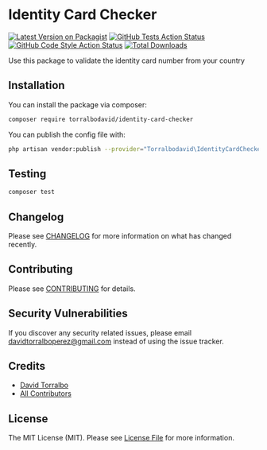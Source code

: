 # Identity Card Checker

[![Latest Version on Packagist](https://img.shields.io/packagist/v/torralbodavid/identity-card-checker.svg?style=flat-square)](https://packagist.org/packages/torralbodavid/identity-card-checker)
[![GitHub Tests Action Status](https://img.shields.io/github/workflow/status/torralbodavid/identity-card-checker/run-tests?label=tests)](https://github.com/torralbodavid/identity-card-checker/actions?query=workflow%3Arun-tests+branch%3Amain)
[![GitHub Code Style Action Status](https://img.shields.io/github/workflow/status/torralbodavid/identity-card-checker/Check%20&%20fix%20styling?label=code%20style)](https://github.com/torralbodavid/identity-card-checker/actions?query=workflow%3A"Check+%26+fix+styling"+branch%3Amain)
[![Total Downloads](https://img.shields.io/packagist/dt/torralbodavid/identity-card-checker.svg?style=flat-square)](https://packagist.org/packages/torralbodavid/identity-card-checker)

Use this package to validate the identity card number from your country

## Installation

You can install the package via composer:

```bash
composer require torralbodavid/identity-card-checker
```

You can publish the config file with:
```bash
php artisan vendor:publish --provider="Torralbodavid\IdentityCardChecker\IdentityCardCheckerServiceProvider" --tag="identity-card-checker-config"
```

## Testing

```bash
composer test
```

## Changelog

Please see [CHANGELOG](CHANGELOG.md) for more information on what has changed recently.

## Contributing

Please see [CONTRIBUTING](.github/CONTRIBUTING.md) for details.

## Security Vulnerabilities

If you discover any security related issues, please email davidtorralboperez@gmail.com instead of using the issue tracker.

## Credits

- [David Torralbo](https://github.com/torralbodavid)
- [All Contributors](../../contributors)

## License

The MIT License (MIT). Please see [License File](LICENSE.md) for more information.
